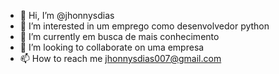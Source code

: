 - 👋 Hi, I’m @jhonnysdias
- 👀 I’m interested in  um emprego como desenvolvedor python
- 🌱 I’m currently em busca de mais conhecimento
- 💞️ I’m looking to collaborate on  uma empresa
- 📫 How to reach me  jhonnysdias007@gmail.com

<!---
jhonnysdias/jhonnysdias is a ✨ special ✨ repository because its `README.md` (this file) appears on your GitHub profile.
You can click the Preview link to take a look at your changes.
--->
